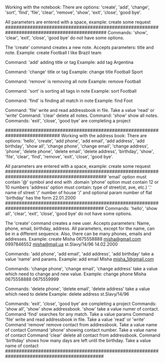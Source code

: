 

Working with the notebook:
There are options: 'create', 'add', 'change', 'sort', 'find', 'file',
                   'clear', 'remove', 'show', 'exit', 'close', 'good bye'.

All parameters are entered with a space, example: create some request
#############################################################################################
Commands: 'show', 'clear', 'exit', 'close', 'good bye' do not have some options.

The 'create' command creates a new note. Accepts parameters: title and note.
Example: create Football I like Brazil team

Command: 'add' adding title or tag
Example: add tag Argentina

Command: 'change' title or tag
Example: change title Football Sport

Command: 'remove' is removing all note
Example: remove Football

Command: 'sort' is sorting all tags in note
Example: sort Football

Command: 'find' is finding all match in note
Example: find Foot

Command: 'file' write and read addressbook in file. Take a value 'read' or 'write'
Command: 'clear' delete all notes.
Command: 'show' show all notes.
Commands: 'exit', 'close', 'good bye' are completing a project

############################################################################
Working with the address book:
There are options: 'hello', 'create', 'add phone', 'add email', 'add address', 'add birthday',
                   'show all', 'change phone', 'change email', 'change address', 'phone',
                   'delete phone', 'delete email', 'delete address', 'birthday', 'show',
                   'file', 'clear', 'find', 'remove', 'exit', 'close', 'good bye'.

All parameters are entered with a space, example: create some request
#############################################################################################
'email' option must contain '@' symbol and end with .domain
'phone' option must contain 12 or 10 numbers
'address' option must contain: type of street(st, ave, etc.) '.' name of street '/'
                               number of house '/' and optional param number of flat
'birthday' has the form 22.01.2000
############################################################################################
Commands: 'hello', 'show all', 'clear', 'exit', 'close', 'good bye' do not have some options.

The 'create' command creates a new user. Accepts parameters: Name, phone, email, birthday, address.
All parameters, except for the name, can be in a different sequence. Also, there can be many phones,
                                                                           emails and addresses.
Example: create Misha 0675558888 misha@gmail.com 0997846552 misha@mail.ua st.Slavy/14/96 14.02.2000

Commands: 'add phone', 'add email', 'add address', 'add birthday' take a value 'name' and params.
Example: add email Misha misha_1@gmail.com

Commands: 'change phone', 'change email', 'change address' take a value which need to change and
                                                           new value.
Example: change phone Misha 0675558888 0675559999

Commands: 'delete phone', 'delete email', 'delete address' take a value which need to delete
Example: delete address st.Slavy/14/96

Commands: 'exit', 'close', 'good bye' are completing a project
Commands: 'show all', 'show' show addressbook. 'show' take a value numer of contact.
Command 'find' searches for any match. Take a value params
Command 'file' write and read addressbook in file. Take a value 'read' or 'write'
Command 'remove' remove contact from addressbook. Take a value name of contact
Command 'phone' showing contact number. Take a value name of contact
Command 'clear' delete all contact from addressbook.
Command 'birthday' shows how many days are left until the birthday. Take a value name of contact
############################################################################################
